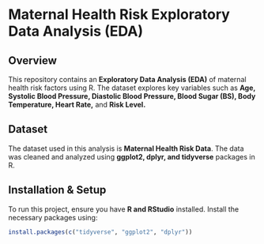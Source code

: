# Maternal Health Risk Exploratory Data Analysis (EDA)

## Overview  
This repository contains an **Exploratory Data Analysis (EDA)** of maternal health risk factors using R. The dataset explores key variables such as **Age, Systolic Blood Pressure, Diastolic Blood Pressure, Blood Sugar (BS), Body Temperature, Heart Rate,** and **Risk Level.**  

## Dataset  
The dataset used in this analysis is **Maternal Health Risk Data**. The data was cleaned and analyzed using **ggplot2, dplyr, and tidyverse** packages in R.  

## Installation & Setup  
To run this project, ensure you have **R and RStudio** installed. Install the necessary packages using:  

```r
install.packages(c("tidyverse", "ggplot2", "dplyr"))

